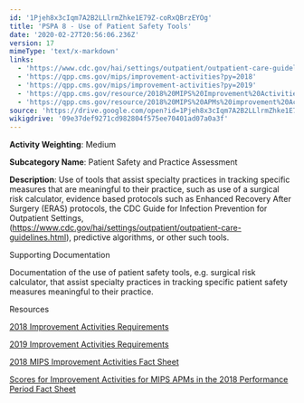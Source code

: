 ```yaml
---
id: '1Pjeh8x3cIqm7A2B2LLlrmZhke1E79Z-coRxQBrzEYOg'
title: 'PSPA 8 - Use of Patient Safety Tools'
date: '2020-02-27T20:56:06.236Z'
version: 17
mimeType: 'text/x-markdown'
links:
  - 'https://www.cdc.gov/hai/settings/outpatient/outpatient-care-guidelines.html'
  - 'https://qpp.cms.gov/mips/improvement-activities?py=2018'
  - 'https://qpp.cms.gov/mips/improvement-activities?py=2019'
  - 'https://qpp.cms.gov/resource/2018%20MIPS%20Improvement%20Activities%20Fact%20Sheet'
  - 'https://qpp.cms.gov/resource/2018%20MIPS%20APMs%20improvement%20Activities%20scores%20fact%20sheet'
source: 'https://drive.google.com/open?id=1Pjeh8x3cIqm7A2B2LLlrmZhke1E79Z-coRxQBrzEYOg'
wikigdrive: '09e37def9271cd982804f575ee70401ad07a0a3f'
---
```

**Activity Weighting**: Medium

**Subcategory Name**: Patient Safety and Practice Assessment

**Description**: Use of tools that assist specialty practices in tracking specific measures that are meaningful to their practice, such as use of a surgical risk calculator, evidence based protocols such as Enhanced Recovery After Surgery (ERAS) protocols, the CDC Guide for Infection Prevention for Outpatient Settings, (https://www.cdc.gov/hai/settings/outpatient/outpatient-care-guidelines.html), predictive algorithms, or other such tools.

Supporting Documentation

Documentation of the use of patient safety tools, e.g. surgical risk calculator, that assist specialty practices in tracking specific patient safety measures meaningful to their practice.

Resources

[2018 Improvement Activities Requirements](https://qpp.cms.gov/mips/improvement-activities?py=2018)

[2019 Improvement Activities Requirements](https://qpp.cms.gov/mips/improvement-activities?py=2019)

[2018 MIPS Improvement Activities Fact Sheet](https://qpp.cms.gov/resource/2018%20MIPS%20Improvement%20Activities%20Fact%20Sheet)

[Scores for Improvement Activities for MIPS APMs in the 2018 Performance Period Fact Sheet](https://qpp.cms.gov/resource/2018%20MIPS%20APMs%20improvement%20Activities%20scores%20fact%20sheet)
